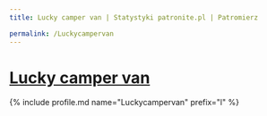 ```yaml
---
title: Lucky camper van | Statystyki patronite.pl | Patromierz

permalink: /Luckycampervan
---
```


# [Lucky camper van](https://patronite.pl/Luckycampervan)

{% include profile.md name="Luckycampervan" prefix="l" %}
